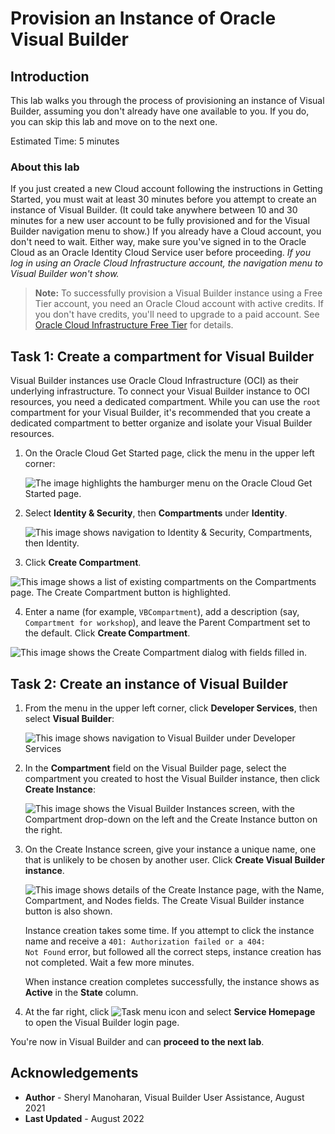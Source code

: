 # Provision an Instance of Oracle Visual Builder  

## Introduction

This lab walks you through the process of provisioning an instance of Visual Builder, assuming you don't already have one available to you.  If you do, you can skip this lab and move on to the next one.

Estimated Time:  5 minutes

### About this lab
If you just created a new Cloud account following the instructions in Getting Started, you must wait at least 30 minutes before you attempt to create an instance of Visual Builder. (It could take anywhere between 10 and 30 minutes for a new user account to be fully provisioned and for the Visual Builder navigation menu to show.) If you already have a Cloud account, you don't need to wait. Either way, make sure you've signed in to the Oracle Cloud as an Oracle Identity Cloud Service user before proceeding. *If you log in using an Oracle Cloud Infrastructure account, the navigation menu to Visual Builder won't show.*

> **Note:** To successfully provision a Visual Builder instance using a Free Tier account, you need an Oracle Cloud account with active credits. If you don't have credits, you'll need to upgrade to a paid account. See [Oracle Cloud Infrastructure Free Tier](https://www.oracle.com/cloud/free/#always-free) for details.

## Task 1: Create a compartment for Visual Builder

Visual Builder instances use Oracle Cloud Infrastructure (OCI) as their underlying infrastructure. To connect your Visual Builder instance to OCI resources, you need a dedicated compartment. While you can use the `root` compartment for your Visual Builder, it's recommended that you create a dedicated compartment to better organize and isolate your Visual Builder resources.

1.  On the Oracle Cloud Get Started page, click the menu in the upper left corner:

    ![](images/hamburger.png "The image highlights the hamburger menu on the Oracle Cloud Get Started page.")

2.  Select **Identity & Security**, then **Compartments** under **Identity**.

    ![](./images/oci-compartments.png "This image shows navigation to Identity & Security, Compartments, then Identity.")

3.  Click **Create Compartment**.

   ![](./images/oci-compartments-create.png "This image shows a list of existing compartments on the Compartments page. The Create Compartment button is highlighted.")

4. Enter a name (for example, `VBCompartment`), add a description (say, `Compartment for workshop`), and leave the Parent Compartment set to the default. Click **Create Compartment**.

  ![](./images/oci-compartments-create-details.png "This image shows the Create Compartment dialog with fields filled in.")

## Task 2: Create an instance of Visual Builder

1.  From the menu in the upper left corner, click **Developer Services**, then select **Visual Builder**:

    ![](images/platform.png "This image shows navigation to Visual Builder under Developer Services")

2.  In the **Compartment** field on the Visual Builder page, select the compartment you created to host the Visual Builder instance, then click **Create Instance**:

    ![](images/create-instance.png "This image shows the Visual Builder Instances screen, with the Compartment drop-down on the left and the Create Instance button on the right. ")

3.  On the Create Instance screen, give your instance a unique name, one that is unlikely to be chosen by another user.  Click **Create Visual Builder instance**.

    ![](images/detail.png "This image shows details of the Create Instance page, with the Name, Compartment, and Nodes fields. The Create Visual Builder instance button is also shown.")

    Instance creation takes some time. If you attempt to click the instance name and receive a <code>401: Authorization failed or a 404: Not Found</code> error, but followed all the correct steps, instance creation has not completed. Wait a few more minutes.  

    When instance creation completes successfully, the instance shows as **Active** in the **State** column.

4. At the far right, click ![Task menu icon](images/task_menu.png) and select **Service Homepage** to open the Visual Builder login page.

  You're now in Visual Builder and can **proceed to the next lab**.

## Acknowledgements

* **Author** - Sheryl Manoharan, Visual Builder User Assistance, August 2021
* **Last Updated** - August 2022
